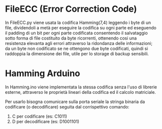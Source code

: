 # FileECC (Error Correction Code)
In FileECC.py viene usata la codifica Hamming(7,4) leggendo i byte di un file, dividendoli a metà per eseguire la codifica su ogni parte ed eseguendo il padding di un bit per ogni parte codificata consentendo il salvataggio sotto forma di file costituito da byte ricorrenti, ottenendo cosi una resistenza elevanta agli errori attraverso la ridondanza delle informazioni; da un byte non codificato se ne ottengono due byte codificati, quindi si raddoppia la dimensione dei file, utile per lo storage di backup sensibili.

# Hamming Arduino
In Hamming.ino viene implementata la stessa codifica senza l'uso di librerie esterne, attraverso le proprietà lineari della codifica ed il calcolo matriciale.


Per usarlo bisogna comunicare sulla porta seriale la stringa binaria da codificare (o decodificare) seguita dal corrispettivo comando:

1) C per codificare (es: C1011)
2) D per decodificare (es: D1001101)

